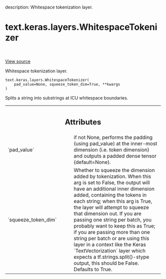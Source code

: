 description: Whitespace tokenization layer.

<div itemscope itemtype="http://developers.google.com/ReferenceObject">
<meta itemprop="name" content="text.keras.layers.WhitespaceTokenizer" />
<meta itemprop="path" content="Stable" />
<meta itemprop="property" content="__init__"/>
<meta itemprop="property" content="__new__"/>
</div>

# text.keras.layers.WhitespaceTokenizer

<!-- Insert buttons and diff -->

<table class="tfo-notebook-buttons tfo-api nocontent" align="left">

</table>

<a target="_blank" href="https://github.com/tensorflow/text/tree/master/tensorflow_text/python/keras/layers/tokenization_layers.py">View
source</a>

Whitespace tokenization layer.

<pre class="devsite-click-to-copy prettyprint lang-py tfo-signature-link">
<code>text.keras.layers.WhitespaceTokenizer(
    pad_value=None, squeeze_token_dim=True, **kwargs
)
</code></pre>

<!-- Placeholder for "Used in" -->

Splits a string into substrings at ICU whitespace boundaries.

<!-- Tabular view -->
 <table class="responsive fixed orange">
<colgroup><col width="214px"><col></colgroup>
<tr><th colspan="2"><h2 class="add-link">Attributes</h2></th></tr>

<tr>
<td>
`pad_value`
</td>
<td>
if not None, performs the padding (using pad_value) at the
inner-most dimension (i.e. token dimension) and outputs a padded dense
tensor (default=None).
</td>
</tr><tr>
<td>
`squeeze_token_dim`
</td>
<td>
Whether to squeeze the dimension added by tokenization.
When this arg is set to False, the output will have an additional inner
dimension added, containing the tokens in each string; when this arg is
True, the layer will attempt to squeeze that dimension out. If you are
passing one string per batch, you probably want to keep this as True; if
you are passing more than one string per batch or are using this layer in
a context like the Keras `TextVectorization` layer which expects a
tf.strings.split()-stype output, this should be False. Defaults to True.
</td>
</tr>
</table>
